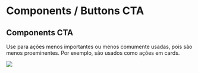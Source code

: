 # Components / Buttons CTA

## Components CTA

Use para ações menos importantes ou menos comumente usadas, pois são menos proeminentes.
Por exemplo, são usados como ações em cards.

[](_media/live-examples/buttonPlain.html ':include :type=iframe width=100% height=90px')

![](../_media/images/iconButtonLimpar.png)